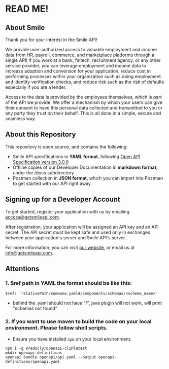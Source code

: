 # READ ME!

##  About Smile
Thank you for your interest in the Smile API!

We provide user-authorized access to valuable employment and income data from HR, payroll, commerce, and marketplace platforms through a single API! If you work at a bank, fintech, recruitment agency, or any other service provider, you can leverage employment and income data to increase adoption and conversion for your application, reduce cost in performing processes within your organization such as doing employment and identity verification checks, and reduce risk such as the risk of defaults especially if you are a lender. 

Access to the data is provided by the employees themselves, which is part of the API we provide. We offer a mechanism by which your users can give their consent to have this personal data collected and transmitted to you or any party they trust on their behalf. This is all done in a simple, secure and seamless way. 

##  About this Repository
This repository is open source, and contains the following:
- Smile API specifications in **YAML format**, following  [Open API Specification version 3.0.0](https://swagger.io/specification/)
- Offline copies of our Developer Documentation in **markdown format**, under the /docs subdirectory
- Postman collection in **JSON format**, which you can import into Postman to get started with our API right away.

## Signing up for a Developer Account
To get started, register your application with us by emailing access@getsmileapi.com.

After registration, your application will be assigned an API key and an API secret. The API secret must be kept safe and used only in exchanges between your application's server and Smile API's server.

For more information, you can visit [our website](https://www.getsmileapi.com), or email us at info@getsmileapi.com.

## Attentions
### 1. $ref path in YAML the format should be like this:
`$ref: 'relativePath/someone.yaml#/components/schemas/<schema_name>'`
*  behind the .yaml should not have "/", java plugin will not work, will print "schemas not found"

### 2. If you want to use maven to build the code on your local environment. Please follow shell scripts. 
- Ensure you have installed `npm` on your local environment.
```shell
npm i -g @redocly/openapi-cli@latest
mkdir openapi-definitions
openapi bundle openapi/api.yaml --output openapi-definitions/openapi.yaml
```
